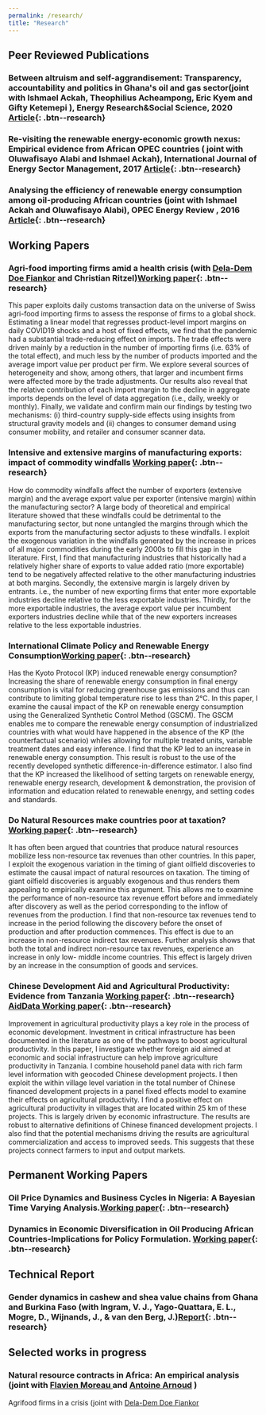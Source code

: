 ```yaml
---
permalink: /research/
title: "Research"
---
```

## Peer Reviewed Publications
### Between altruism and self-aggrandisement: Transparency, accountability and politics in Ghana's oil and gas sector(joint with  Ishmael Ackah, Theophilius Acheampong, Eric Kyem and Gifty Ketemepi ), Energy Research&Social Science, 2020 [Article](https://www.sciencedirect.com/science/article/abs/pii/S2214629620301134){: .btn--research}

### Re-visiting the renewable energy-economic growth nexus: Empirical evidence from African OPEC countries ( joint with  Oluwafisayo Alabi and Ishmael Ackah), International Journal of Energy Sector Management, 2017 [Article](https://www.emerald.com/insight/content/doi/10.1108/IJESM-07-2016-0002/full/html){: .btn--research}

### Analysing the efficiency of renewable energy consumption among oil-producing African countries (joint with  Ishmael Ackah  and Oluwafisayo Alabi), OPEC Energy Review , 2016 [Article](https://onlinelibrary.wiley.com/doi/abs/10.1111/opec.12081){: .btn--research}

## Working Papers
### Agri-food importing firms amid a health crisis (with [Dela-Dem Doe Fiankor](https://ddfiankor.com) and Christian Ritzel)[Working paper](http://papers.abrahamlartey.com/Fiankor_etal_COVID_agrifood.pdf){: .btn--research} 
This paper exploits daily customs transaction data on the universe of Swiss agri-food importing firms to assess the response of firms to a global shock. Estimating a linear model that regresses product-level import margins on daily COVID19 shocks and a host of fixed effects, we find that the pandemic had a substantial trade-reducing effect on imports. The trade effects were driven mainly by a reduction in the number of importing firms (i.e. 63\% of the total effect), and much less by the number of products imported and the average import value per product per firm. We explore several sources of heterogeneity and show, among others, that larger and incumbent firms were affected more by the trade adjustments.  Our results also reveal that the relative contribution of each import margin to the decline in aggregate imports depends on the level of data aggregation (i.e., daily, weekly or monthly). Finally, we validate and confirm main our findings by testing two mechanisms: (i) third-country supply-side effects using insights from structural gravity models and (ii) changes to consumer demand using consumer mobility, and retailer and consumer scanner data.

### Intensive and extensive margins of manufacturing exports: impact of commodity windfalls [Working paper](http://papers.abrahamlartey.com/Abraham_Lartey_JMP.pdf){: .btn--research} 
How do commodity windfalls affect the number of exporters (extensive margin) and the average export value per exporter (intensive margin) within the manufacturing sector? A large body of theoretical and empirical literature showed that these windfalls could be detrimental to the manufacturing sector, but none untangled the margins through which the exports from the manufacturing sector adjusts to these windfalls. I exploit the exogenous variation in the windfalls generated by the increase in prices of all major commodities during the early 2000s to fill this gap in the literature. First, I find that manufacturing industries that historically had a relatively higher share of exports to value added ratio (more exportable) tend to be negatively affected relative to the other manufacturing industries at both margins. Secondly, the extensive margin is largely driven by entrants. i.e., the number of new exporting firms that enter more exportable industries decline relative to the less exportable industries. Thirdly, for the more exportable industries, the average export value per incumbent exporters industries decline while that of the new exporters increases relative to the less exportable industries.

### International Climate Policy and Renewable Energy Consumption[Working paper](http://papers.abrahamlartey.com/Abraham_Lartey_KP_green_growth.pdf){: .btn--research} 
Has the Kyoto Protocol (KP) induced renewable energy consumption? Increasing the share of renewable energy consumption in final energy consumption is vital for reducing greenhouse gas emissions and thus can contribute to limiting global temperature rise to less than 2°C. In this paper, I examine the causal impact of the KP on renewable energy consumption using the Generalized Synthetic Control Method (GSCM). The GSCM enables me to compare the renewable energy consumption of industrialized countries with what would have happened in the absence of the KP (the counterfactual scenario) whiles allowing for multiple treated units, variable treatment dates and easy inference. I find that the KP led to an increase in renewable energy consumption. This result is robust to the use of the recently developed synthetic difference-in-difference estimator. I also find that the KP increased the likelihood of setting targets on renewable energy, renewable energy research, development \& demonstration, the provision of information and education related to renewable enenrgy, and setting codes and standards.

### Do Natural Resources make countries poor at taxation? [Working paper](http://papers.abrahamlartey.com/Abraham_Lartey_oilgastax.pdf){: .btn--research} 
It has often been argued that countries that produce natural resources mobilize less non-resource tax revenues than other countries. In this paper, I exploit the exogenous variation in the timing of giant oilfield discoveries to estimate the causal impact of natural resources on taxation. The timing of giant oilfield discoveries is arguably exogenous and thus renders them appealing to empirically examine this argument. This allows me to examine the performance of non-resource tax revenue effort before and immediately after discovery as well as the period corresponding to the inflow of revenues from the production. I find that non-resource tax revenues tend to increase in the period following the discovery before the onset of production and after production commences. This effect is due to an increase in non-resource indirect tax revenues. Further analysis shows that both the total and indirect non-resource tax revenues, experience an increase in only low- middle income countries. This effect is largely driven by an increase in the consumption of goods and services.


### Chinese Development Aid and Agricultural Productivity: Evidence from Tanzania  [Working paper](http://papers.abrahamlartey.com/Abraham_Lartey_ChinaAgric.pdf){: .btn--research} [AidData Working paper](https://www.aiddata.org/publications/chinese-development-aid-and-agricultural-productivity-evidence-from-tanzania){: .btn--research} 
Improvement in agricultural productivity plays a key role in the process of economic development. Investment in critical infrastructure has been documented in the literature as one of the pathways to boost agricultural productivity. In this paper, I investigate whether foreign aid aimed at economic and social infrastructure can help improve agriculture productivity in Tanzania. I combine household panel data with rich farm level information with geocoded Chinese development projects. I then exploit the within village level variation in the total number of Chinese financed development projects in a panel fixed effects model to examine their effects on agricultural productivity. I find a positive effect on agricultural productivity in villages that are located within 25 km of these projects. This is largely driven by economic infrastructure. The results are robust to alternative definitions of Chinese financed development projects. I also find that the potential mechanisms driving the results are agricultural commercialization and access to improved seeds. This suggests that these projects connect farmers to input and output markets.


## Permanent Working Papers

### Oil Price Dynamics and Business Cycles in Nigeria: A Bayesian Time Varying Analysis.[Working paper](https://papers.ssrn.com/sol3/papers.cfm?abstract_id=3272841){: .btn--research}

### Dynamics in Economic Diversification in Oil Producing African Countries-Implications for Policy Formulation. [Working paper](https://papers.ssrn.com/sol3/papers.cfm?abstract_id=3129696){: .btn--research}

## Technical Report
### Gender dynamics in cashew and shea value chains from Ghana and Burkina Faso (with Ingram, V. J., Yago-Quattara, E. L., Mogre, D., Wijnands, J., & van den Berg, J.)[Report](https://library.wur.nl/WebQuery/wurpubs/495499){: .btn--research}

## Selected works in progress
### Natural resource contracts in Africa: An empirical analysis (joint with [Flavien Moreau ](https://www.flavienmoreau.com/) and [Antoine Arnoud](https://antoinearnoud.github.io/) )

Agrifood firms  in a crisis (joint with [Dela-Dem Doe Fiankor](https://www.uni-goettingen.de/de/560859.html)

